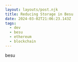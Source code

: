 ```yaml
---
layout: layouts/post.njk
title: Reducing Storage in Besu
date: 2024-03-02T21:06:23.143Z
tags:
  - dev
  - besu
  - ethereum
  - blockchain
---
```

b﻿esu